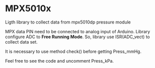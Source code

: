 # MPX5010x

Ligth library to collect data from mpx5010dp pressure module 

MPX data PIN need to be connected to analog input of Arduino.
Library configure ADC to **Free Running Mode**.
So, library use ISR(ADC_vect) to collect data set.

It is necessary to use method check() before getting Press_mmHg.

Feel free to see the code and uncomment Press_kPa.

